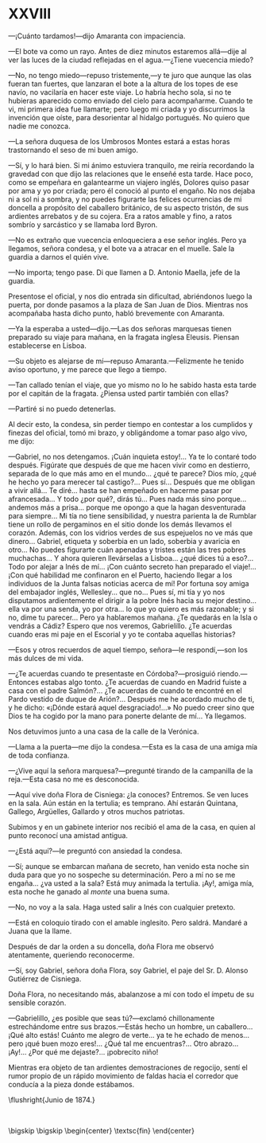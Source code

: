 # XXVIII

—¡Cuánto tardamos!—dijo Amaranta con impaciencia.

—El bote va como un rayo. Antes de diez minutos estaremos allá—dije al ver las
luces de la ciudad reflejadas en el agua.—¿Tiene vuecencia miedo?

—No, no tengo miedo—repuso tristemente,—y te juro que aunque las olas fueran
tan fuertes, que lanzaran el bote a la altura de los topes de ese navío, no
vacilaría en hacer este viaje. Lo habría hecho sola, si no te hubieras
aparecido como enviado del cielo para acompañarme. Cuando te vi, mi primera
idea fue llamarte; pero luego mi criada y yo discurrimos la invención que
oíste, para desorientar al hidalgo portugués. No quiero que nadie me conozca.

—La señora duquesa de los Umbrosos Montes estará a estas horas trastornando el
seso de mi buen amigo.

—Sí, y lo hará bien. Si mi ánimo estuviera tranquilo, me reiría recordando la
gravedad con que dijo las relaciones que le enseñé esta tarde. Hace poco, como
se empeñara en galantearme un viajero inglés, Dolores quiso pasar por ama y yo
por criada; pero él conoció al punto el engaño. No nos dejaba ni a sol ni
a sombra, y no puedes figurarte las felices ocurrencias de mi doncella
a propósito del caballero británico, de su aspecto tristón, de sus ardientes
arrebatos y de su cojera. Era a ratos amable y fino, a ratos sombrío
y sarcástico y se llamaba lord Byron.

—No es extraño que vuecencia enloqueciera a ese señor inglés. Pero ya llegamos,
señora condesa, y el bote va a atracar en el muelle. Sale la guardia a darnos
el quién vive.

—No importa; tengo pase. Di que llamen a D. Antonio Maella, jefe de la guardia.

Presentose el oficial, y nos dio entrada sin dificultad, abriéndonos luego la
puerta, por donde pasamos a la plaza de San Juan de Dios. Mientras nos
acompañaba hasta dicho punto, habló brevemente con Amaranta.

—Ya la esperaba a usted—dijo.—Las dos señoras marquesas tienen preparado su
viaje para mañana, en la fragata inglesa Eleusis. Piensan establecerse en
Lisboa.

—Su objeto es alejarse de mí—repuso Amaranta.—Felizmente he tenido aviso
oportuno, y me parece que llego a tiempo.

—Tan callado tenían el viaje, que yo mismo no lo he sabido hasta esta tarde por
el capitán de la fragata. ¿Piensa usted partir también con ellas?

—Partiré si no puedo detenerlas.

Al decir esto, la condesa, sin perder tiempo en contestar a los cumplidos
y finezas del oficial, tomó mi brazo, y obligándome a tomar paso algo vivo, me
dijo:

—Gabriel, no nos detengamos. ¡Cuán inquieta estoy!... Ya te lo contaré todo
después. Figúrate que después de que me hacen vivir como en destierro, separada
de lo que más amo en el mundo... ¿qué te parece? Dios mío, ¿qué he hecho yo
para merecer tal castigo?... Pues sí... Después que me obligan a vivir allá...
Te diré... hasta se han empeñado en hacerme pasar por afrancesada... Y todo
¿por qué?, dirás tú... Pues nada más sino porque... andemos más a prisa...
porque me opongo a que la hagan desventurada para siempre... Mi tía no tiene
sensibilidad, y nuestra parienta la de Rumblar tiene un rollo de pergaminos en
el sitio donde los demás llevamos el corazón. Además, con los vidrios verdes de
sus espejuelos no ve más que dinero... Gabriel, etiqueta y soberbia en un lado,
soberbia y avaricia en otro... No puedes figurarte cuán apenadas y tristes
están las tres pobres muchachas... Y ahora quieren llevárselas a Lisboa... ¿qué
dices tú a eso?... Todo por alejar a Inés de mí... ¡Con cuánto secreto han
preparado el viaje!... ¡Con qué habilidad me confinaron en el Puerto, haciendo
llegar a los individuos de la Junta falsas noticias acerca de mí! Por fortuna
soy amiga del embajador inglés, Wellesley... que no... Pues sí, mi tía y yo nos
disputamos ardientemente el dirigir a la pobre Inés hacia su mejor destino...
ella va por una senda, yo por otra... lo que yo quiero es más razonable; y si
no, dime tu parecer... Pero ya hablaremos mañana. ¿Te quedarás en la Isla
o vendrás a Cádiz? Espero que nos veremos, Gabrielillo. ¿Te acuerdas cuando
eras mi paje en el Escorial y yo te contaba aquellas historias?

—Esos y otros recuerdos de aquel tiempo, señora—le respondí,—son los más dulces
de mi vida.

—¿Te acuerdas cuando te presentaste en Córdoba?—prosiguió riendo.—Entonces
estabas algo tonto. ¿Te acuerdas de cuando en Madrid fuiste a casa con el padre
Salmón?... ¿Te acuerdas de cuando te encontré en el Pardo vestido de duque de
Arión?... Después me he acordado mucho de ti, y he dicho: «¡Dónde estará aquel
desgraciado!...» No puedo creer sino que Dios te ha cogido por la mano para
ponerte delante de mí... Ya llegamos.

Nos detuvimos junto a una casa de la calle de la Verónica.

—Llama a la puerta—me dijo la condesa.—Esta es la casa de una amiga mía de
toda confianza.

—¿Vive aquí la señora marquesa?—pregunté tirando de la campanilla de la
reja.—Esta casa no me es desconocida.

—Aquí vive doña Flora de Cisniega: ¿la conoces? Entremos. Se ven luces en la
sala. Aún están en la tertulia; es temprano. Ahí estarán Quintana, Gallego,
Argüelles, Gallardo y otros muchos patriotas.

Subimos y en un gabinete interior nos recibió el ama de la casa, en quien al
punto reconocí una amistad antigua.

—¿Está aquí?—le preguntó con ansiedad la condesa.

—Sí; aunque se embarcan mañana de secreto, han venido esta noche sin duda para
que yo no sospeche su determinación. Pero a mí no se me engaña... ¿va usted
a la sala? Está muy animada la tertulia. ¡Ay!, amiga mía, esta noche he ganado
al *monte* una buena suma.

—No, no voy a la sala. Haga usted salir a Inés con cualquier pretexto.

—Está en coloquio tirado con el amable inglesito. Pero saldrá. Mandaré a Juana
que la llame.

Después de dar la orden a su doncella, doña Flora me observó atentamente,
queriendo reconocerme.

—Sí, soy Gabriel, señora doña Flora, soy Gabriel, el paje del Sr. D. Alonso
Gutiérrez de Cisniega.

Doña Flora, no necesitando más, abalanzose a mí con todo el ímpetu de su
sensible corazón.

—Gabrielillo, ¿es posible que seas tú?—exclamó chillonamente estrechándome
entre sus brazos.—Estás hecho un hombre, un caballero... ¡Qué alto estás!
Cuánto me alegro de verte... ya te he echado de menos... pero ¡qué buen mozo
eres!... ¿Qué tal me encuentras?... Otro abrazo... ¡Ay!... ¿Por qué me
dejaste?... ¡pobrecito niño!

Mientras era objeto de tan ardientes demostraciones de regocijo, sentí el rumor
propio de un rápido movimiento de faldas hacia el corredor que conducía a la
pieza donde estábamos.

<!---
<div style="text-align:right">Junio de 1874.</div>
<p> </p>
-->

\flushright{Junio de 1874.} 

<!---
<div style="text-align:center; font-variant:small-caps;">fin</div>
-->

<p> </p>

\bigskip
\bigskip
\begin{center}
\textsc{fin}
\end{center}
